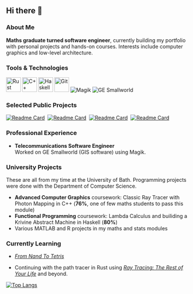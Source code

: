 ## Hi there 👋

### About Me

**Maths graduate turned software engineer**, currently building my portfolio with personal projects and hands-on courses. Interests include computer graphics and low-level architecture.

### Tools & Technologies

<p>
  <img src="https://cdn.jsdelivr.net/gh/devicons/devicon/icons/rust/rust-original.svg" alt="Rust" width="40" height="40"/>
  <img src="https://cdn.jsdelivr.net/gh/devicons/devicon/icons/cplusplus/cplusplus-original.svg" alt="C++" width="40" height="40"/>
  <img src="https://cdn.jsdelivr.net/gh/devicons/devicon/icons/haskell/haskell-original.svg" alt="Haskell" width="40" height="40"/>
  <img src="https://cdn.jsdelivr.net/gh/devicons/devicon/icons/git/git-original.svg" alt="Git" width="40" height="40"/>
  <img src="https://img.shields.io/badge/Magik-FF6F00?&logo=generic&logoColor=white" alt="Magik"/>
  <img src="https://img.shields.io/badge/GE_Smallworld-0055A4?logo=ge&logoColor=white" alt="GE Smallworld"/>
</p>

### Selected Public Projects

[![Readme Card](https://github-readme-stats.vercel.app/api/pin/?username=CarolineMillan&repo=CHIP8_emulator&layout=compact&theme=catppuccin_latte)](https://github.com/CarolineMillan/CHIP8_emulator)&nbsp;
[![Readme Card](https://github-readme-stats.vercel.app/api/pin/?username=CarolineMillan&repo=pathtracer_rs_bk2&layout=compact&theme=catppuccin_latte)](https://github.com/CarolineMillan/pathtracer_rs_bk2)&nbsp;
[![Readme Card](https://github-readme-stats.vercel.app/api/pin/?username=CarolineMillan&repo=pathtracer_rs&layout=compact&theme=catppuccin_latte)](https://github.com/CarolineMillan/pathtracer_rs)&nbsp;
[![Readme Card](https://github-readme-stats.vercel.app/api/pin/?username=CarolineMillan&repo=codecrafters-shell-rust&layout=compact&theme=catppuccin_latte)](https://github.com/CarolineMillan/codecrafters-shell-rust)

### Professional Experience

- **Telecommunications Software Engineer**  
  Worked on GE Smallworld (GIS software) using Magik.

### University Projects

These are all from my time at the University of Bath. Programming projects were done with the Department of Computer Science. 

- **Advanced Computer Graphics** coursework: Classic Ray Tracer with Photon Mapping in C++ (**76%**, one of few maths students to pass this module)
- **Functional Programming** coursework: Lambda Calculus and builiding a Krivine Abstract Machine in Haskell (**80%**)
- Various MATLAB and R projects in my maths and stats modules

### Currently Learning

- [_From Nand To Tetris_](https://www.coursera.org/learn/build-a-computer)

- Continuing with the path tracer in Rust using [_Ray Tracing: The Rest of Your Life_](https://raytracing.github.io/books/RayTracingTheRestOfYourLife.html) and beyond.

<!--
### Get in Touch!

icons for:
- email
- linkedin

-->
[![Top Langs](https://github-readme-stats.vercel.app/api/top-langs/?username=CarolineMillan&layout=compact&theme=catppuccin_latte)](https://github.com/CarolineMillan)

<!--
**CarolineMillan/CarolineMillan** is a ✨ _special_ ✨ repository because its `README.md` (this file) appears on your GitHub profile.

Here are some ideas to get you started:

- 🔭 I’m currently working on ...
- 🌱 I’m currently learning ...
- 👯 I’m looking to collaborate on ...
- 🤔 I’m looking for help with ...
- 💬 Ask me about ...
- 📫 How to reach me: ...
- 😄 Pronouns: ...
- ⚡ Fun fact: ...


<div>
    <img src="https://github.com/devicons/devicon/blob/master/icons/rust/rust-original.svg"title="Rust" alt="Rust" width="40" height="40"/>&nbsp;
</div>

### Future Plans

- Building a compiler/interpreter using the book [_Crafting Interpreters_](https://craftinginterpreters.com/)

Unfortunately I can't make these public due to university policies, but I'm happy to show and discuss them privately.



## Hi there 👋  
![Followers](https://img.shields.io/github/followers/CarolineMillan?label=Followers&style=social)  
![Stars](https://img.shields.io/github/stars/CarolineMillan?label=Stars&style=social)  
![Repos](https://img.shields.io/github/repo-count/CarolineMillan?label=Public%20Repos&style=social)  

### About Me  
Maths graduate turned software engineer.

### Tools & Technologies  
![Rust](https://img.shields.io/badge/Rust-000000?logo=rust&logoColor=white)  
![C++](https://img.shields.io/badge/C%2B%2B-00599C?logo=c%2B%2B&logoColor=white)  
![Haskell](https://img.shields.io/badge/Haskell-5D4F85?logo=haskell&logoColor=white)  
![MATLAB](https://img.shields.io/badge/MATLAB-0076A8?logo=mathworks&logoColor=white)  
![R](https://img.shields.io/badge/R-276DC3?logo=r&logoColor=white)  
![Magik](https://img.shields.io/badge/Magik-FF6F00?&logo=generic&logoColor=white)  
![GE Smallworld](https://img.shields.io/badge/GE_Smallworld-0055A4?logo=ge&logoColor=white)  
![Git](https://img.shields.io/badge/Git-F05032?logo=git&logoColor=white)

### Selected Public Projects  
- **CHIP8_emulator** — A full CHIP‑8 interpreter in Rust.  
- **pathtracer_rs** — “Ray Tracing in One Weekend” path tracer, written in Rust.  
- **codecrafters-shell-rust** — Minimal Unix‑style shell built from scratch in Rust.  
- **pathtracer_rs_bk2** — Next‑week follow‑up to pathtracer_rs, with enhancements.  
- **CarolineMillan** — (This repo—you’re here!)

### Previous Projects  
- **Advanced Computer Graphics coursework**  
  Classic Ray Tracer with Photon Mapping in C++ (76%, one of few maths students to pass).  
- **Functional Programming coursework**  
  Lambda Calculus and Krivine Abstract Machine in Haskell (80%).  
- **MATLAB & R projects**  
  Various statistical analyses across maths and stats modules.  
- **Telecommunications Software Engineer**  
  Worked on GIS/workflow automation using Magik and GE Smallworld.

### Currently Learning  
- [_From Nand To Tetris_](https://www.coursera.org/learn/build-a-computer)  
- Continuing the Rust path tracer with [_Ray Tracing: The Rest of Your Life_](https://raytracing.github.io/books/RayTracingTheRestOfYourLife.html).

### GitHub Stats  
[![Caroline’s GitHub stats](https://github-readme-stats.vercel.app/api?username=CarolineMillan&show_icons=true&theme=radical)](https://github.com/CarolineMillan)  
[![Top Langs](https://github-readme-stats.vercel.app/api/top-langs/?username=CarolineMillan&layout=compact&theme=radical)](https://github.com/CarolineMillan)

### Get in Touch  
✉️ your.email@example.com  
🔗 [LinkedIn](https://www.linkedin.com/in/yourprofile) • [Twitter](https://twitter.com/yourhandle)


-->